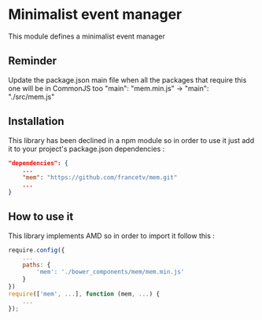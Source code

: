 Minimalist event manager
=========

This module defines a minimalist event manager

Reminder
--------------

Update the package.json main file when all the packages that require this one will be in CommonJS too
"main": "mem.min.js" -> "main": "./src/mem.js"

Installation
--------------
This library has been declined in a npm module so in order to use it just add it to your project's package.json dependencies :

```json
"dependencies": {
    ...
    "mem": "https://github.com/francetv/mem.git"
    ...
}
```

How to use it
--------------

This library implements AMD so in order to import it follow this :

```javascript
require.config({
    ...
    paths: {
        'mem': './bower_components/mem/mem.min.js'
    }
})
require(['mem', ...], function (mem, ...) {
    ...
});
```

